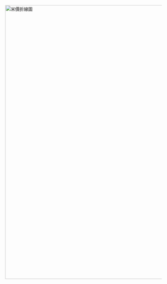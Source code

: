 
<img width="878" alt="米價折線圖" src="https://user-images.githubusercontent.com/108670929/230959002-9e0decec-3335-4d66-877d-ba0a792a2721.png">
